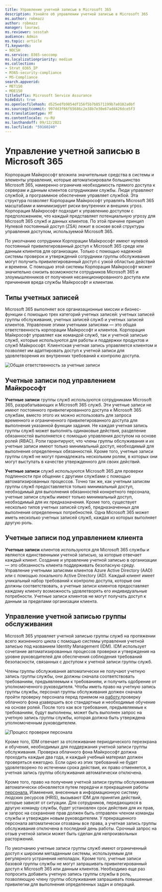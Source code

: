 ```yaml
---
title: Управление учетной записью в Microsoft 365
description: Узнайте об управлении учетной записью в Microsoft 365
ms.author: robmazz
author: robmazz
manager: laurawi
ms.reviewer: sosstah
audience: Admin
ms.topic: article
f1.keywords:
- NOCSH
ms.service: O365-seccomp
ms.localizationpriority: medium
ms.collection:
- Strat_O365_IP
- M365-security-compliance
- MS-Compliance
search.appverid:
- MET150
- MOE150
titleSuffix: Microsoft Service Assurance
hideEdit: true
ms.openlocfilehash: d525edfb9854df156f5b7b8571199b7a0102a0bf
ms.sourcegitcommit: 997dd3f66f65686c2e38b7e30e67add426dce5f3
ms.translationtype: MT
ms.contentlocale: ru-RU
ms.lasthandoff: 09/12/2021
ms.locfileid: "59160240"
---
```

# <a name="account-management-in-microsoft-365"></a>Управление учетной записью в Microsoft 365

Корпорация Майкрософт вложила значительные средства в системы и элементы управления, которые автоматизировали большинство Microsoft 365, намеренно ограничив необходимость прямого доступа к серверам и данным клиентов сотрудниками службы. Люди управляют службой, а программное обеспечение управляет службой. Эта структура позволяет Корпорации Майкрософт управлять Microsoft 365 масштабами и минимизирует риски внутренних и внешних угроз. Корпорация Майкрософт подходит к управлению доступом с предположением, что каждый представляет потенциальную угрозу для Microsoft 365 служб и данных клиентов. По этой причине принцип Нулевой постоянный доступ (ZSA) лежит в основе всей структуры управления доступом, используемой Microsoft 365.

По умолчанию сотрудники Корпорации Майкрософт имеют нулевой постоянный привилегированный доступ к Microsoft 365 среде или данным клиентов для организации. Только с помощью надежной системы проверок и утверждений сотрудники группы обслуживания могут получить привилегированный доступ с узкой областью действий и времени. С помощью этой системы Корпорация Майкрософт может значительно снизить возможности сотрудников Microsoft 365 и злоумышленников от получения несанкционированного доступа или причинения вреда службы Майкрософт и клиентам.

## <a name="account-types"></a>Типы учетных записей

Microsoft 365 выполняет все организационные миссии и бизнес-функции с помощью трех категорий учетных записей: учетных записей группы обслуживания, учетных записей служб и учетных записей клиентов. Управление этими учетными записями — это общая ответственность корпорации Майкрософт и клиентов. Корпорация Майкрософт управляет как командой служб, так и учетной записью служб, которые используются для работы и поддержки продуктов и служб Майкрософт. Клиентская учетная запись управляется клиентом и позволяет им адаптировать доступ к учетной записи для удовлетворения их внутренних требований к контролю доступа.

![Общая ответственность за учетные записи](../media/assurance-shared-responsibility-for-accounts.png)

## <a name="microsoft-managed-accounts"></a>Учетные записи под управлением Майкрософт

**Учетные записи** группы служб используются сотрудниками Microsoft 365, разрабатывающих и Microsoft 365 служб. Эти учетные записи не имеют постоянного привилегированного доступа к Microsoft 365 службам, вместо этого их можно использовать для запроса временного и ограниченного привилегированного доступа для выполнения указанной функции задания. Не каждая учетная запись группы служб может выполнять одинаковые действия, разделение обязанностей выполняется с помощью управления доступом на основе ролей (RBAC). Роли гарантируют, что члены группы обслуживания и их учетные записи имеют только минимальный доступ, необходимый для выполнения определенных обязанностей. Кроме того, учетные записи группы служб не могут принадлежать нескольким ролям, в которых они могут выступать в качестве утвержденного для своих действий.

**Учетные записи** служб используются Microsoft 365 для проверки подлинности при общении с другими службами с помощью автоматизированных процессов. Точно так же, как учетным записям группы служб предоставляется только минимальный доступ, необходимый для выполнения обязанностей конкретного персонала, учетные записи службы имеют только минимальный доступ, необходимый для их предназначения. Кроме того, существует несколько типов учетных записей служб, предназначенных для выполнения определенных потребностей. Одна Microsoft 365 может иметь несколько учетных записей служб, каждая из которых выполняет другую роль.

## <a name="customer-managed-accounts"></a>Учетные записи под управлением клиента

**Учетные записи** клиентов используются для Microsoft 365 службы и являются единственными учетной записью, за которые отвечает каждый клиент. Создание и управление учетной записью в организации — это обязанность клиента поддерживать безопасную среду. Управление учетными записями клиентов Azure Active Directory (AAD) или с помощью локального Active Directory (AD). Каждый клиент имеет уникальный набор требований к контролю доступа, которые они должны соответствовать, а учетные записи клиентов предоставляет каждому клиенту возможность удовлетворять его индивидуальные потребности. Учетные записи клиентов не могут получать доступ к данным за пределами организации клиента.

## <a name="service-team-account-management"></a>Управление учетной записью группы обслуживания

Microsoft 365 управляет учетной записью группы служб на протяжении всего жизненного цикла с помощью системы управления учетной записью под названием Identity Management (IDM). IDM использует сочетание автоматизированных процессов проверки и утверждения на уровне руководителей для обеспечения соблюдения требований безопасности, связанных с доступом к учетной записи группы служб.

Члены группы обслуживания автоматически не получают учетную запись группы службы, они должны сначала соответствовать требованиям, предъявляемым к требованиям, и получить одобрение от уполномоченного руководителя. Чтобы иметь право на учетную запись группы службы, персонал группы обслуживания должен сначала пройти проверку персонала перед приемом на [работу,](assurance-pre-employment-screening.md)проверку облачного фона [и](assurance-cloud-background-check.md)завершить все стандартные и необходимые обучение на основе ролей. После того как все требования, предъявляемые к требованиям, будут выполнены, может быть выполнен запрос на учетную запись группы службы, которая должна быть утверждена уполномоченным руководителем.

![Процесс проверки персонала](../media/assurance-personnel-screening-process.png)

Кроме того, IDM отвечает за отслеживание периодического переэкрана и обучения, необходимых для поддержания учетной записи группы обслуживания. Проверка облачного фона Майкрософт должна проходить каждые два года, и каждый учебный материал должен проверяться ежегодно. Если одно из этих требований не будет удовлетворено по истечении срока действия, их право отменяется, а учетная запись группы обслуживания автоматически отключена.

Кроме того, право на получение учетной записи группы обслуживания автоматически обновляется путем передачи и прекращения работы [персонала.](assurance-employee-transfer-termination.md) Изменения, внесенные в информационную систему людских ресурсов (HRIS), вызывают IDM для принятия действий, которые зависят от ситуации. Для сотрудников, передающихся в другую команду службы, будет установлен срок действия для их прав, и запрос на сохранение прав должен быть отправлен членом команды службы и утвержден новым руководителем. У прекращенного персонала автоматически отозваны все права, а учетная запись группы обслуживания отключена в последний день работы. Срочный запрос на отзыв учетной записи может быть сделан для непроизвольных расторжений.

По умолчанию учетные записи группы служб имеют ограниченный доступ к широким метаданным системы, используемым для регулярного устранения неполадок. Кроме того, учетные записи базовой группы службы не могут запрашивать привилегированный доступ к Microsoft 365 или данным клиентов. Необходимо еще раз попросить добавить учетную запись группы службы в роль, позволяющую члену группы обслуживания запрашивать повышенные привилегии для выполнения определенных задач и операций.
